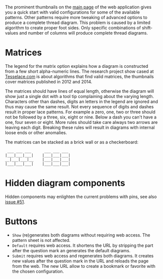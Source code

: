 The prominent thumbnails on the [main page] of the web application gives you a quick start with valid configurations for some of the available patterns. Other patterns require more tweaking of advanced options to produce a complete thread diagram. This problem is caused by a limited algorithm to create proper foot sides. Only specific combinations of shift-values and number of columns will produce complete thread diagrams.

[main page]: https://github.com/d-bl/
[TesseLace.com]: https://TesseLace.com
[issue #51]: https://github.com/d-bl/GroundForge/issues/51

# Matrices

The legend for the matrix option explains how a diagram is constructed from a few short alpha-numeric lines.
The research project show cased at [Tesselace.com] is about algorithms that find valid matrices, the thumbnails cover matrices published in 2012 and 2014.

The matrices should have lines of equal length, otherwise the diagram will show just a single dot with a tool tip complaining about the varying length. Characters other than dashes, digits an letters in the legend are ignored and thus may cause the same result. Not every sequence of digits and dashes result in proper lace patterns. For example a zero, one, two or three should not be followed by a three, six, eight or nine. Below a dash you can't have a one, four seven or eight. More rules should take care always two arrows are leaving each digit. Breaking these rules will result in diagrams with internal loose ends or other anomalies. 

The matrices can be stacked as a brick wall or as a checkerboard:

     ___ ___ ___      ___ ___ ___ 
    |___|___|___|    |___|___|___|
    __|___|___|__    |___|___|___|
    |___|___|___|    |___|___|___|

# Hidden diagram components

Hidden components may enlighten the current problems with pins, see also [issue #51].

# Buttons

* `Show` (re)generates both diagrams without requiring web access. The pattern sheet is not affected.
* `Default` requires web access. It shortens the URL by stripping the part after the question mark an generates the default diagrams.
* `Submit` requires web access and regenerates both diagrams. It creates new values after the question mark in the URL and reloads the page from the web. The new URL allow to create a bookmark or favorite with the chosen configuration.